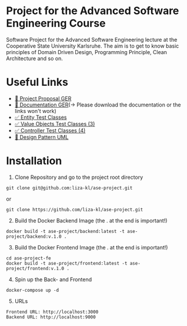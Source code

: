 # Project for the Advanced Software Engineering Course
Software Project for the Advanced Software Engineering lecture at the Cooperative State University Karlsruhe. The aim is to get to know basic principles of Domain Driven Design, Programming Principle, Clean Architecture and so on.

# Useful Links

- [🧭 Project Proposal GER](https://github.com/liza-kl/ase-project/blob/main/doc/ASE_Themeneinreichung.pdf)
- [📝 Documentation GER](https://github.com/liza-kl/ase-project/blob/main/doc/ASE_Documentation.pdf)(→ Please download the documentation or the links won't work)
- [✅ Entity Test Classes](https://github.com/liza-kl/ase-project/blob/main/domain/src/test/kotlin/EntitiesTestClass.kt)
- [✅ Value Objects Test Classes (3)](https://github.com/liza-kl/ase-project/blob/main/domain/src/test/kotlin/VOTestClass.kt)
- [✅ Controller Test Classes (4)](https://github.com/liza-kl/ase-project/blob/main/plugins/src/test/kotlin/de/dhbw/ka/controllers/ControllerTests.kt)
- [🎨 Design Pattern UML](https://github.com/liza-kl/ase-project/blob/main/doc/SpecificationPatternUML.png)

# Installation

1. Clone Repository and go to the project root directory
```
git clone git@github.com:liza-kl/ase-project.git 
```
or
```
git clone https://github.com/liza-kl/ase-project.git
```

2. Build the Docker Backend Image (the . at the end is important!)
```
docker build -t ase-project/backend:latest -t ase-project/backend:v.1.0 . 
```
3. Build the Docker Frontend Image (the . at the end is important!)
```
cd ase-project-fe 
docker build -t ase-project/frontend:latest -t ase-project/frontend:v.1.0 .
```
4. Spin up the Back- and Frontend
```
docker-compose up -d 
```
5. URLs

```
Frontend URL: http://localhost:3000
Backend URL: http://localhost:9000
```

